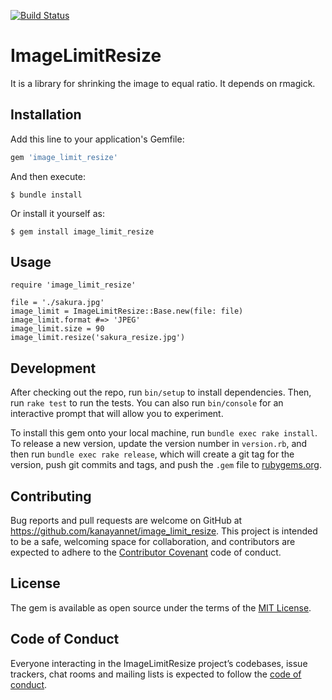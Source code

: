 [![Build Status](https://travis-ci.org/kanayannet/image_limit_resize.svg?branch=master)](https://travis-ci.org/kanayannet/image_limit_resize)

# ImageLimitResize

It is a library for shrinking the image to equal ratio. It depends on rmagick.

## Installation

Add this line to your application's Gemfile:

```ruby
gem 'image_limit_resize'
```

And then execute:

    $ bundle install

Or install it yourself as:

    $ gem install image_limit_resize

## Usage

```
require 'image_limit_resize'

file = './sakura.jpg'
image_limit = ImageLimitResize::Base.new(file: file)
image_limit.format #=> 'JPEG'
image_limit.size = 90
image_limit.resize('sakura_resize.jpg')
```

## Development

After checking out the repo, run `bin/setup` to install dependencies. Then, run `rake test` to run the tests. You can also run `bin/console` for an interactive prompt that will allow you to experiment.

To install this gem onto your local machine, run `bundle exec rake install`. To release a new version, update the version number in `version.rb`, and then run `bundle exec rake release`, which will create a git tag for the version, push git commits and tags, and push the `.gem` file to [rubygems.org](https://rubygems.org).

## Contributing

Bug reports and pull requests are welcome on GitHub at https://github.com/kanayannet/image_limit_resize. This project is intended to be a safe, welcoming space for collaboration, and contributors are expected to adhere to the [Contributor Covenant](http://contributor-covenant.org) code of conduct.

## License

The gem is available as open source under the terms of the [MIT License](https://opensource.org/licenses/MIT).

## Code of Conduct

Everyone interacting in the ImageLimitResize project’s codebases, issue trackers, chat rooms and mailing lists is expected to follow the [code of conduct](https://github.com/kanayannet/image_limit_resize/blob/master/CODE_OF_CONDUCT.md).
